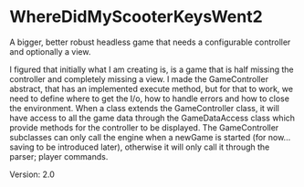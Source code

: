 # WhereDidMyScooterKeysWent2
A bigger, better robust headless game that needs a configurable controller and optionally a view.

I figured that initially what I am creating is, is a game that is half missing the controller and completely missing a view. I made the GameController abstract, that has an implemented execute method, but for that to work, we need to define where to get the I/o, how to handle errors and how to close the environment.
When a class extends the GameController class, it will have access to all the game data through the GameDataAccess class which provide methods for the controller to be displayed.
The GameController subclasses can only call the engine when a newGame is started (for now... saving to be introduced later), otherwise it will only call it through the parser; player commands.

Version: 2.0
